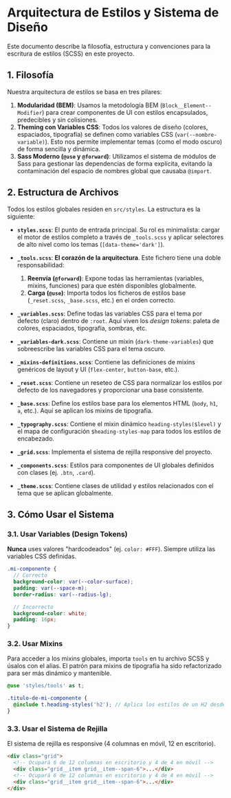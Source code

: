 <!-- File: d:\desarrollos\countries2\frontend\src\styles\README.md | Last Modified: 2025-10-19 -->

# Arquitectura de Estilos y Sistema de Diseño

Este documento describe la filosofía, estructura y convenciones para la escritura de estilos (SCSS) en este proyecto.

## 1. Filosofía

Nuestra arquitectura de estilos se basa en tres pilares:

1.  **Modularidad (BEM)**: Usamos la metodología BEM (`Block__Element--Modifier`) para crear componentes de UI con estilos encapsulados, predecibles y sin colisiones.
2.  **Theming con Variables CSS**: Todos los valores de diseño (colores, espaciados, tipografía) se definen como variables CSS (`var(--nombre-variable)`). Esto nos permite implementar temas (como el modo oscuro) de forma sencilla y dinámica.
3.  **Sass Moderno (`@use` y `@forward`)**: Utilizamos el sistema de módulos de Sass para gestionar las dependencias de forma explícita, evitando la contaminación del espacio de nombres global que causaba `@import`.

## 2. Estructura de Archivos

Todos los estilos globales residen en `src/styles`. La estructura es la siguiente:

-   **`styles.scss`**: El punto de entrada principal. Su rol es minimalista: cargar el motor de estilos completo a través de `_tools.scss` y aplicar selectores de alto nivel como los temas (`[data-theme='dark']`).

-   **`_tools.scss`**: **El corazón de la arquitectura**. Este fichero tiene una doble responsabilidad:
    1.  **Reenvía (`@forward`)**: Expone todas las herramientas (variables, mixins, funciones) para que estén disponibles globalmente.
    2.  **Carga (`@use`)**: Importa todos los ficheros de estilos base (`_reset.scss`, `_base.scss`, etc.) en el orden correcto.

-   **`_variables.scss`**: Define todas las variables CSS para el tema por defecto (claro) dentro de `:root`. Aquí viven los *design tokens*: paleta de colores, espaciados, tipografía, sombras, etc.

-   **`_variables-dark.scss`**: Contiene un mixin (`dark-theme-variables`) que sobreescribe las variables CSS para el tema oscuro.

-   **`_mixins-definitions.scss`**: Contiene las definiciones de mixins genéricos de layout y UI (`flex-center`, `button-base`, etc.).

-   **`_reset.scss`**: Contiene un reseteo de CSS para normalizar los estilos por defecto de los navegadores y proporcionar una base consistente.

-   **`_base.scss`**: Define los estilos base para los elementos HTML (`body`, `h1`, `a`, etc.). Aquí se aplican los mixins de tipografía.

-   **`_typography.scss`**: Contiene el mixin dinámico `heading-styles($level)` y el mapa de configuración `$heading-styles-map` para todos los estilos de encabezado.

-   **`_grid.scss`**: Implementa el sistema de rejilla responsive del proyecto.

-   **`_components.scss`**: Estilos para componentes de UI globales definidos con clases (ej. `.btn`, `.card`).

-   **`_theme.scss`**: Contiene clases de utilidad y estilos relacionados con el tema que se aplican globalmente.

## 3. Cómo Usar el Sistema

### 3.1. Usar Variables (Design Tokens)

**Nunca** uses valores "hardcodeados" (ej. `color: #FFF`). Siempre utiliza las variables CSS definidas.

```scss
.mi-componente {
  // Correcto
  background-color: var(--color-surface);
  padding: var(--space-m);
  border-radius: var(--radius-lg);

  // Incorrecto
  background-color: white;
  padding: 16px;
}
```

### 3.2. Usar Mixins

Para acceder a los mixins globales, importa `tools` en tu archivo SCSS y úsalos con el alias. El patrón para mixins de tipografía ha sido refactorizado para ser más dinámico y mantenible.

```scss
@use 'styles/tools' as t;

.titulo-de-mi-componente {
  @include t.heading-styles('h2'); // Aplica los estilos de un H2 desde el mapa de configuración.
}
```

### 3.3. Usar el Sistema de Rejilla

El sistema de rejilla es responsive (4 columnas en móvil, 12 en escritorio).

```html
<div class="grid">
  <!-- Ocupará 6 de 12 columnas en escritorio y 4 de 4 en móvil -->
  <div class="grid__item grid__item--span-6">...</div>
  <!-- Ocupará 6 de 12 columnas en escritorio y 4 de 4 en móvil -->
  <div class="grid__item grid__item--span-6">...</div>
</div>
```